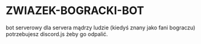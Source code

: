 # ZWIAZEK-BOGRACKI-BOT
bot serverowy dla servera mądrzy ludzie (kiedyś znany jako fani bograczu)
potrzebujesz discord.js żeby go odpalić.
